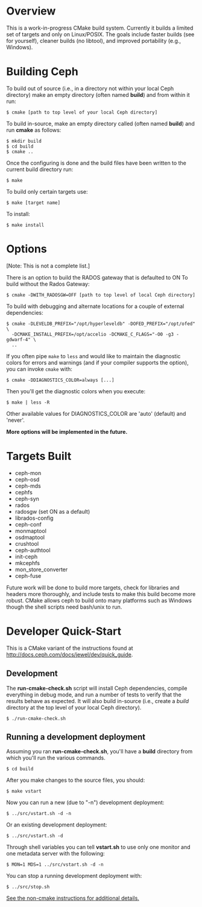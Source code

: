 Overview
========

This is a work-in-progress CMake build system.  Currently it builds a
limited set of targets and only on Linux/POSIX. The goals include
faster builds (see for yourself), cleaner builds (no libtool), and
improved portability (e.g., Windows).


Building Ceph
=============

To build out of source (i.e., in a directory not within your local
Ceph directory) make an empty directory (often named **build**) and
from within it run:

    $ cmake [path to top level of your local Ceph directory]

To build in-source, make an empty directory called (often named
**build**) and run **cmake** as follows:

    $ mkdir build
    $ cd build
    $ cmake ..

Once the configuring is done and the build files have been written to
the current build directory run:

    $ make

To build only certain targets use:

    $ make [target name]

To install:

    $ make install


Options
=======

[Note: This is not a complete list.]

There is an option to build the RADOS gateway that is defaulted to ON
To build without the Rados Gateway:

    $ cmake -DWITH_RADOSGW=OFF [path to top level of local Ceph directory]

To build with debugging and alternate locations for a couple of
external dependencies:

    $ cmake -DLEVELDB_PREFIX="/opt/hyperleveldb" -DOFED_PREFIX="/opt/ofed" \
      -DCMAKE_INSTALL_PREFIX=/opt/accelio -DCMAKE_C_FLAGS="-O0 -g3 -gdwarf-4" \
      ..

If you often pipe `make` to `less` and would like to maintain the
diagnostic colors for errors and warnings (and if your compiler
supports the option), you can invoke `cmake` with:

    $ cmake -DDIAGNOSTICS_COLOR=always [...]

Then you'll get the diagnostic colors when you execute:

    $ make | less -R

Other available values for DIAGNOSTICS_COLOR are 'auto' (default) and
'never'.


**More options will be implemented in the future.**


Targets Built
=============

* ceph-mon 
* ceph-osd 
* ceph-mds 
* cephfs 
* ceph-syn 
* rados 
* radosgw (set ON as a default)
* librados-config 
* ceph-conf 
* monmaptool 
* osdmaptool 
* crushtool 
* ceph-authtool
* init-ceph 
* mkcephfs 
* mon_store_converter
* ceph-fuse

Future work will be done to build more targets, check for libraries
and headers more thoroughly, and include tests to make this build
become more robust. CMake allows ceph to build onto many platforms
such as Windows though the shell scripts need bash/unix to run.


Developer Quick-Start
=====================

This is a CMake variant of the instructions found at
<http://docs.ceph.com/docs/jewel/dev/quick_guide>.

Development
-----------

The **run-cmake-check.sh** script will install Ceph dependencies,
compile everything in debug mode, and run a number of tests to verify
that the results behave as expected. It will also build in-source
(i.e., create a *build* directory at the top level of your local Ceph
directory).

    $ ./run-cmake-check.sh

Running a development deployment
--------------------------------

Assuming you ran **run-cmake-check.sh**, you'll have a **build**
directory from which you'll run the various commands.

    $ cd build

After you make changes to the source files, you should:

    $ make vstart

Now you can run a new (due to "-n") development deployment:

    $ ../src/vstart.sh -d -n

Or an existing development deployment:

    $ ../src/vstart.sh -d

Through shell variables you can tell **vstart.sh** to use only one
monitor and one metadata server with the following:

    $ MON=1 MDS=1 ../src/vstart.sh -d -n

You can stop a running development deployment with:

    $ ../src/stop.sh

[See the non-cmake instructions for additional
details.](http://docs.ceph.com/docs/jewel/dev/quick_guide/)
